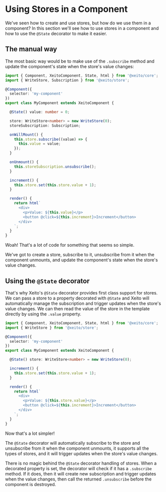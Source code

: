 # Using Stores in a Component

We've seen how to create and use stores, but how do we use them in a component?
In this section we'll see how to use stores in a component and how to use the `@State` decorator to make it easier.

## The manual way

The most basic way would be to make use of the `.subscribe` method and update the component's state when the store's value changes:

```typescript
import { Component, XeitoComponent, State, html } from '@xeito/core';
import { WriteStore, Subscription } from '@xeito/store';

@Component({
  selector: 'my-component'
})
export class MyComponent extends XeitoComponent {

  @State() value: number = 0;

  store: WriteStore<number> = new WriteStore(0);
  storeSubscription: Subscription;

  onWillMount() {
    this.store.subscribe((value) => {
      this.value = value;
    });
  }

  onUnmount() {
    this.storeSubscription.unsubscribe();
  }

  increment() {
    this.store.set(this.store.value + 1);
  }

  render() {
    return html`
      <div>
        <p>Value: ${this.value}</p>
        <button @click=${this.increment}>Increment</button>
      </div>
    `;
  }
}
```
Woah! That's a lot of code for something that seems so simple. 

We've got to create a store, subscribe to it, 
unsubscribe from it when the component unmounts, and update the component's state when the store's value changes.

## Using the `@State` decorator

That's why Xeito's `@State` decorator provides first class support for stores. We can pass a store to a property decorated with `@State` 
and Xeito will automatically manage the subscription and trigger updates when the store's value changes.
We can then read the value of the store in the template directly by using the `.value` property.

```typescript
import { Component, XeitoComponent, State, html } from '@xeito/core';
import { WriteStore } from '@xeito/store';

@Component({
  selector: 'my-component'
})
export class MyComponent extends XeitoComponent {

  @State() store: WriteStore<number> = new WriteStore(0);

  increment() {
    this.store.set(this.store.value + 1);
  }

  render() {
    return html`
      <div>
        <p>Value: ${this.store.value}</p>
        <button @click=${this.increment}>Increment</button>
      </div>
    `;
  }
}
```

Now that's a lot simpler! 

The `@State` decorator will automatically subscribe to the store and unsubscribe from it when the component unmounts, it supports all the types of stores, and it will trigger updates when the store's value changes.

There is no magic behind the `@State` decorator handling of stores. When a decorated property is set, the decorator will check if it has a `.subscribe` method.
If it does, then it will create new subscription and trigger updates when the value changes, then call the returned `.unsubscribe` before the component is destroyed.